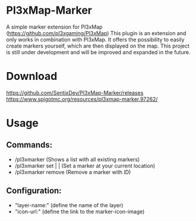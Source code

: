 # Pl3xMap-Marker
A simple marker extension for Pl3xMap (https://github.com/pl3xgaming/Pl3xMap)
This plugin is an extension and only works in combination with Pl3xMap. 
It offers the possibility to easily create markers yourself, which are then displayed on the map. 
This project is still under development and will be improved and expanded in the future.

# Download
https://github.com/SentixDev/Pl3xMap-Marker/releases
https://www.spigotmc.org/resources/pl3xmap-marker.97262/

# Usage
## Commands:
- /pl3xmarker (Shows a list with all existing markers)
- /pl3xmarker set <ID> | <NAME> | <DESCRIPTION> (Set a marker at your current location)
- /pl3xmarker remove <ID> (Remove a marker with ID)

## Configuration:
- "layer-name:" (define the name of the layer)
- "icon-url:" (define the link to the marker-icon-image)
